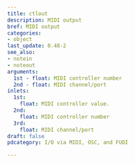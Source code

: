 ```yaml
---
title: ctlout
description: MIDI output
bref: MIDI output
categories:
- object
last_update: 0.48-2
see_also:
- notein
- noteout
arguments:
  1st - float: MIDI controller number
  2nd - float: MIDI channel/port
inlets:
  1st:
    float: MIDI controller value.
  2nd:
    float: MIDI controller number
  3rd:
    float: MIDI channel/port
draft: false
pdcategory: I/O via MIDI, OSC, and FUDI

---
```


